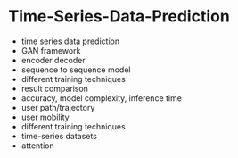# Time-Series-Data-Prediction
- time series data prediction
- GAN framework
- encoder decoder
- sequence to sequence model
- different training techniques
- result comparison
- accuracy, model complexity, inference time
- user path/trajectory
- user mobility
- different training techniques
- time-series datasets
- attention
  
